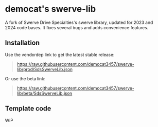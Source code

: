 # democat's swerve-lib

A fork of Swerve Drive Specialties's swerve library, updated for 2023 and 2024 code bases. It fixes several bugs and adds convenience features.

## Installation

Use the vendordep link to get the latest stable release:
> https://raw.githubusercontent.com/democat3457/swerve-lib/prod/SdsSwerveLib.json  

Or use the beta link:
> https://raw.githubusercontent.com/democat3457/swerve-lib/beta/SdsSwerveLib.json

## Template code

WIP
